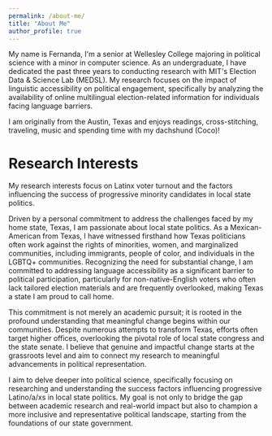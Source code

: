 ```yaml
---
permalink: /about-me/
title: "About Me"
author_profile: true
---
```


My name is Fernanda, I'm a senior at Wellesley College majoring in political science with a minor in computer science. As an undergraduate, I have dedicated the past three years to conducting research with MIT's Election Data & Science Lab (MEDSL). My research focuses on the impact of linguistic accessibility on political engagement, specifically by analyzing the availability of online multilingual election-related information for individuals facing language barriers. 

I am originally from the Austin, Texas and enjoys readings, cross-stitching, traveling, music and spending time with my dachshund (Coco)!

Research Interests
======

My research interests focus on Latinx voter turnout and the factors influencing the success of progressive minority candidates in local state politics.

Driven by a personal commitment to address the challenges faced by my home state, Texas, I am passionate about local state politics. As a Mexican-American from Texas, I have witnessed firsthand how Texas politicians often work against the rights of minorities, women, and marginalized communities, including immigrants, people of color, and individuals in the LGBTQ+ communities. Recognizing the need for substantial change, I am committed to addressing language accessibility as a significant barrier to political participation, particularly for non-native-English voters who often lack tailored election materials and are frequently overlooked, making Texas a state I am proud to call home.

This commitment is not merely an academic pursuit; it is rooted in the profound understanding that meaningful change begins within our communities. Despite numerous attempts to transform Texas, efforts often target higher offices, overlooking the pivotal role of local state congress and the state senate. I believe that genuine and impactful change starts at the grassroots level and aim to connect my research to meaningful advancements in political representation.

I aim to delve deeper into political science, specifically focusing on researching and understanding the success factors influencing progressive Latino/a/xs in local state politics. My goal is not only to bridge the gap between academic research and real-world impact but also to champion a more inclusive and representative political landscape, starting from the foundations of our state government.
